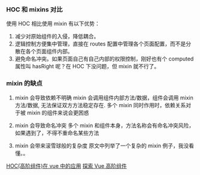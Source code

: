 ### HOC 和 mixins 对比

使用 HOC 相比使用 mixin 有以下优势：

1. 减少对原始组件的入侵，降低耦合。
2. 逻辑控制方便集中管理，直接在 routes 配置中管理各个页面配置，而不是分散在各个页面组件内部。
3. 避免命名冲突。如果页面自己有自己内部的权限控制，刚好也有个 computed 属性叫 hasRight 呢？在 HOC 下没问题，但 mixin 就不行了。

### mixin 的缺点

1. mixin 会导致依赖不明确
   mixin 会调用组件内部方法/数据，组件会调用 mixin 方法/数据, 无法保证双方方法稳定存在.
   多个 mixin 同时作用时，依赖关系对于被 mixin 的组件来说会更困惑

2. mixin 会导致命名冲突
   多个 mixin 和组件本身，方法名称会有命名冲突风险，如果遇到了，不得不重命名某些方法

3. mixin 会带来滚雪球般的复杂度
   原文中列举了一个复杂的 mixin 例子，我没看懂。。

[HOC(高阶组件)在 vue 中的应用](https://github.com/coolriver/coolriver-site/blob/master/markdown/vue-mixin-hoc.md)
[探索 Vue 高阶组件](http://hcysun.me/2018/01/05/%E6%8E%A2%E7%B4%A2Vue%E9%AB%98%E9%98%B6%E7%BB%84%E4%BB%B6/)
